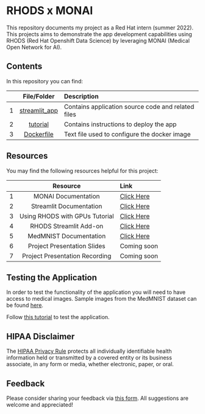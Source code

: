 # RHODS x MONAI

This repository documents my project as a Red Hat intern (summer 2022). 
This projects aims to demonstrate the app development capabilities using 
RHODS (Red Hat Openshift Data Science) by leveraging MONAI (Medical Open Network for AI).

## Contents

In this repository you can find: 

|  | **File/Folder**                   |                                  Description                               |
|-:|:---------------------------------:|:---------------------------------------------------------------------------|
| 1| [streamlit_app](./streamlit_app)  |  Contains application source code and related files  |
| 2| [tutorial](./tutorial)            |  Contains instructions to deploy the app  |
| 3| [Dockerfile](./Dockerfile)        |  Text file used to configure the docker image  |

## Resources

You may find the following resources helpful for this project:



|  | **Resource**                                  |                                                              Link                                                         |
|-:|:----------------------------------------------------:|:---------------------------------------------------------------------------------------------------------------------------|
| 1| MONAI Documentation                                  | [Click Here](https://github.com/Project-MONAI/MONAI)                                                                       |
| 2| Streamlit Documentation                              | [Click Here](https://docs.streamlit.io/)                                                                                   |
| 3| Using RHODS with GPUs Tutorial                       | [Click Here](https://docs.google.com/presentation/d/1djPRIfaCmX_u5Bvw_qr3dUkO6r-gGXlQ8Df6SUbb8sk/edit?pli=1#slide=id.p)    |
| 4| RHODS Streamlit Add-on                               | [Click Here](./tutorial/streamlit_add_on.md)  |
| 5| MedMNIST Documentation                               | [Click Here](https://github.com/MedMNIST/MedMNIST)  |
| 6| Project Presentation Slides                          | Coming soon   |
| 7| Project Presentation Recording                       | Coming soon   |


## Testing the Application

In order to test the functionality of the application you will need 
to have access to medical images. Sample images from the MedMNIST dataset 
can be found [here](https://www.kaggle.com/datasets/andrewmvd/medical-mnist).

Follow [this tutorial](./tutorial/deploy_app.md) to test the application. 



## HIPAA Disclaimer

The [HIPAA Privacy Rule](https://www.hhs.gov/hipaa/for-professionals/privacy/index.html#:~:text=The%20HIPAA%20Privacy%20Rule&text=The%20Rule%20requires%20appropriate%20safeguards,information%20without%20an%20individual's%20authorization.) protects all individually identifiable health information held or transmitted by a covered entity or its business associate, in any form or media, whether electronic, paper, or oral.


## Feedback 

Please consider sharing your feedback via [this form](https://docs.google.com/forms/d/e/1FAIpQLSdfqcUZFNHj15TKVNK2WGziIivCnMyMQ4mM8ehceVXvpZreIg/viewform?usp=sf_link). All suggestions are welcome and appreciated!
